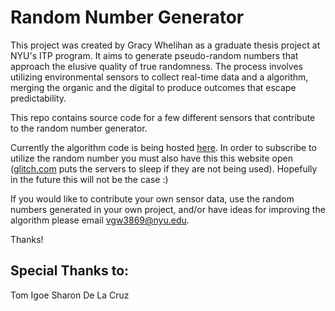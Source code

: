 # Random Number Generator

This project was created by Gracy Whelihan as a graduate thesis project at NYU's ITP program. It aims to generate pseudo-random numbers that approach the elusive quality of true randomness. The process involves utilizing environmental sensors to collect real-time data and a algorithm, merging the organic and the digital to produce outcomes that escape predictability. 

This repo contains source code for a few different sensors that contribute to the random number generator.

Currently the algorithm code is being hosted [here](https://5695152282714844.glitch.me/). In order to subscribe to utilize the random number you must also have this this website open ([glitch.com](https://glitch.com/) puts the servers to sleep if they are not being used). Hopefully in the future this will not be the case :) 

If you would like to contribute your own sensor data, use the random numbers generated in your own project, and/or have ideas for improving the algorithm please email <vgw3869@nyu.edu>. 

Thanks!

## Special Thanks to:
Tom Igoe
Sharon De La Cruz
